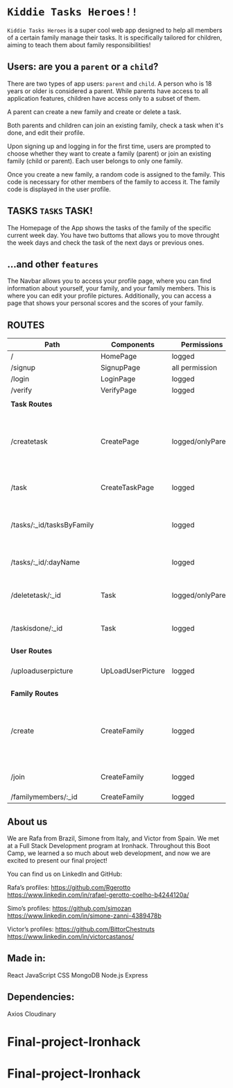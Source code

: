 # `Kiddie Tasks Heroes!!`

`Kiddie Tasks Heroes` is a super cool web app designed to help all members of a certain family manage their tasks. It is specifically tailored for children, aiming to teach them about family responsibilities!

## Users: are you a `parent` or a `child`?

There are two types of app users: `parent` and `child`.
A person who is 18 years or older is considered a parent.
While parents have access to all application features, children have access only to a subset of them.

A parent can create a new family and create or delete a task.

Both parents and children can join an existing family, check a task when it's done, and edit their profile.

Upon signing up and logging in for the first time, users are prompted to choose whether they want to create a family (parent) or join an existing family (child or parent). Each user belongs to only one family.

Once you create a new family, a random code is assigned to the family. This code is necessary for other members of the family to access it. The family code is displayed in the user profile.

## TASKS `TASKS` TASK!

The Homepage of the App shows the tasks of the family of the specific current week day. You have two buttoms that allows you to move throught the week days and check the task of the next days or previous ones. 

## ...and other `features`

The Navbar allows you to access your profile page, where you can find information about yourself, your family, and your family members. This is where you can edit your profile pictures. Additionally, you can access a page that shows your personal scores and the scores of your family.

## ROUTES

| Path                        | Components               | Permissions            | Get/Post | Behavior                                                   |
|-----------------------------|--------------------------|-------------------------|----------|------------------------------------------------------------|
| /                           | HomePage                 | logged                  | get      |                                                            |
| /signup                     | SignupPage               | all permission         | post     |                                                            |
| /login                      | LoginPage                | logged                  | post     |                                                            |
| /verify                     | VerifyPage               | logged                  | get      |                                                            |
|                             |                          |                         |          |                                                            |
| **Task Routes**            |                          |                         |          |                                                            |
| /createtask                 | CreatePage               | logged/onlyParent       | post     | To create a new task for a family and assign for a specific person |
| /task                       | CreateTaskPage           | logged                  | post     | Display the task on the Home Page                           |
| /tasks/:_id/tasksByFamily   |                          | logged                  | get      | Assign task for the Family that created a task              |
| /tasks/:_id/:dayName        |                          | logged                  | get      | Show only the tasks of the day                              |
| /deletetask/:_id            | Task                     | logged/onlyParent       | delete   | Delete a task that is already done                          |
| /taskisdone/:_id            | Task                     | logged                  |          | Check if the task is done or not                            |
|                             |                          |                         |          |                                                            |
| **User Routes**            |                          |                         |          |                                                            |
| /uploaduserpicture          | UpLoadUserPicture        | logged                  | post     | All users can change their photo                            |
|                             |                          |                         |          |                                                            |
| **Family Routes**          |                          |                         |          |                                                            |
| /create                     | CreateFamily             | logged                  | post     | When you join our Application, you can create a "New Family" |
| /join                       | CreateFamily             | logged                  | post     | You can join a "Family"                                     |
| /familymembers/:_id         | CreateFamily             | logged                  | get      |                                                            |


## About us

We are Rafa from Brazil, Simone from Italy, and Victor from Spain. We met at a Full Stack Development program at Ironhack. Throughout this Boot Camp, we learned a so much about web development, and now we are excited to present our final project!

You can find us on LinkedIn and GitHub:

Rafa’s profiles:
https://github.com/Rgerotto
https://www.linkedin.com/in/rafael-gerotto-coelho-b4244120a/

Simo’s profiles:
https://github.com/simozan
https://www.linkedin.com/in/simone-zanni-4389478b

Victor’s profiles:
https://github.com/BittorChestnuts
https://www.linkedin.com/in/victorcastanos/


## Made in:
React
JavaScript
CSS
MongoDB
Node.js
Express

## Dependencies:
Axios
Cloudinary
# Final-project-Ironhack
# Final-project-Ironhack
